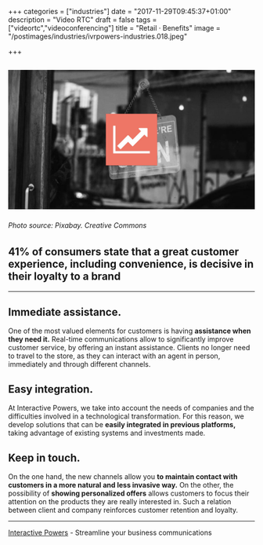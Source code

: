 +++
categories = ["industries"]
date = "2017-11-29T09:45:37+01:00"
description = "Video RTC"
draft = false
tags = ["videortc","videoconferencing"]
title = "Retail · Benefits"
image = "/postimages/industries/ivrpowers-industries.018.jpeg"

+++

![shop's entrance](/postimages/industries/ivrpowers-industries.018.jpeg)
-----------
######	Photo source: Pixabay. Creative Commons


## 41% of consumers state that a great customer experience, including convenience, is decisive in their loyalty to a brand
---

## Immediate assistance.

One of the most valued elements for customers is having **assistance when they need it.** Real-time communications allow to significantly improve customer service, by offering an instant assistance. Clients no longer need to travel to the store, as they can interact with an agent in person, immediately and through different channels.

## Easy integration.

At Interactive Powers, we take into account the needs of companies and the difficulties involved in a technological transformation. For this reason, we develop solutions that can be **easily integrated in previous platforms,** taking advantage of existing systems and investments made.


## Keep in touch.

On the one hand, the new channels allow you **to maintain contact with customers in a more natural and less invasive way.** On the other, the possibility of **showing personalized offers** allows customers to focus their attention on the products they are really interested in. Such a relation between client and company reinforces customer retention and loyalty.


---
[Interactive Powers](http://www.ivrpowers.com/) - Streamline your business communications

